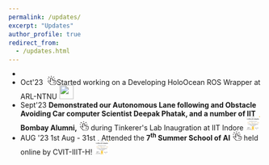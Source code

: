 ```yaml
---
permalink: /updates/
excerpt: "Updates"
author_profile: true
redirect_from:
  - /updates.html
---
```


<ul style="margin-top:-3px" class="recent_updates" >
 <li>
 <li>
  <span class="updates-month">Oct'23</span>
  <span class="updates-content"> <b></b><a target="_blank" href=""><img src="/images/link.png" width=18px height=18px style="margin: -7px 0 0 5px;"></a>Started working on a Developing HoloOcean ROS Wrapper at ARL-NTNU<a target="_blank" href="k"><img src="" width=28px height=28px style="margin: -3px 5px 0 5px;"></a></span>
 </li>

 <li>
  <span class="updates-month">Sept'23</span>
  <span class="updates-content"> <b>Demonstrated our Autonomous Lane following and Obstacle Avoiding Car computer Scientist Deepak Phatak, and a number of IIT Bombay Alumni,</b><a target="_blank" href="https://github.com/SairajLoke/IVDCcar"><img src="/images/link.png" width=18px height=18px style="margin: -7px 0 0 5px;"></a> during Tinkerer's Lab Inaugration at IIT Indore<a target="_blank" href="https://drive.google.com/file/d/1G9SoU-hXqJALghL9MEWWQoezyBrY2mVx/view?usp=drivesdk"><img src="/images/cvitthumbnailimg.png" width=28px height=28px style="margin: -3px 5px 0 5px;"></a></span>
 </li>
    <li><span class="updates-month">AUG '23</span>
		<span class="updates-content">1st Aug - 31st , Attended the <b>7<sup>th</sup> Summer School of AI</b><a target="_blank" href="https://cvit.iiit.ac.in/summerschool2023/"><img src="/images/link.png" width=18px height=18px style="margin: -7px 0 0 5px;"></a> held online by CVIT-IIIT-H!<a target="_blank" href="https://drive.google.com/file/d/1G9SoU-hXqJALghL9MEWWQoezyBrY2mVx/view?usp=drivesdk"><img src="/images/cvitthumbnailimg.png" width=28px height=28px style="margin: -3px 5px 0 5px;"></a>
		</span>
    </li>
</ul>



<!-- <li><span class="updates-month">SEP '23</span> <span class="updates-content">Completed my internship at <b>Mila</b> and started my <b>Ph.D. at MIT</b>!</span></li>
	<li><span class="updates-month">JULY '23</span> <span class="updates-content">"SCARP: 3D Shape Completion in ARbitrary Poses for Improved Grasping" accepted for presentation at <b>RSS Workshop 2023</b><a target="_blank" href="https://mit-spark.github.io/robotRepresentations-RSS2023/"><img src="/images/link.png" width=18px height=18px style="margin: -7px 5px 0 5px;"></a>!</span></li>
	<li><span class="updates-month">JUN '23</span> <span class="updates-content">"Disentangling Planning and Control for Non-prehensile Tabletop Manipulation" accepted at <b>CASE 2023</b>!</span></li>
	<li><span class="updates-month">MAY '23</span> <span class="updates-content">I attended <b>ICRA 2023</b> and acted as the <b>official social media ambassador</b>, posting on behalf of <b>IEEE RAS</b> on their social media channels!<a target="_blank" href="https://twitter.com/ieeeras"><img src="/images/twitter.png" width=18px height=18px style="margin: -5px 0px 0 5px;"></a><a target="_blank" href="https://www.facebook.com/ieee.ras/"><img src="/images/facebook.png" width=18px height=18px style="margin: -5px 0px 0 5px;"></a><a target="_blank" href="https://www.linkedin.com/groups/1888416/"><img src="/images/linkedin.png" width=18px height=18px style="margin: -7px 5px 0 5px;"></a></span></li>
	<li><span class="updates-month">MAY '23</span> <span class="updates-content">Started my internship at the <b>REAL lab</b> in <b>Mila</b><a target="_blank" href="https://montrealrobotics.ca/"><img src="/images/link.png" width=18px height=18px style="margin: -7px 5px 0 5px;"></a>!</span></li>
	<li><span class="updates-month">APR '23</span> <span class="updates-content">"Uncovering hidden biases against Indian independent artists in the perception of music quality by Indian Audience" accepted at <b>ICMPC 2023</b>!</span></li>
	<li><span class="updates-month">JAN '23</span> <span class="updates-content">"SCARP: 3D Shape Completion in ARbitrary Poses for Improved Grasping" accepted at <b>ICRA 2023</b>!</span></li>
	<li><span class="updates-month">JAN '23</span> <span class="updates-content">I am attending <b>Google Research Week 2023</b><a target="_blank" href="https://sites.google.com/view/researchweek2023/home"><img src="/images/link.png" width=18px height=18px style="margin: -7px 5px 0 5px;"></a> in Bangalore!</span></li>
	<li><span class="updates-month">DEC '22</span> <span class="updates-content">Presented INR-V at Vision India, <b>ICVGIP 2022</b><a target="_blank" href="https://events.iitgn.ac.in/2022/icvgip/vision_india.html"><img src="/images/link.png" width=18px height=18px style="margin: -7px 5px 0 5px;"></a>!<a target="_blank" href="https://iiitaphyd-my.sharepoint.com/:p:/g/personal/bipasha_sen_research_iiit_ac_in/EY4XFO4EOvtDonHHIxuy-BkByk__QkP8H8WmSK21oVZhkg?e=9JeBj2"><img src="/images/ppt.png" width=28px height=28px style="margin: -3px 5px 0 5px;"></a></span></li>
	<li><span class="updates-month">OCT '22</span> <span class="updates-content">"INR-V: A Continuous Representation Space for Video-based Generative Tasks" accepted at <b>TMLR 2022</b>!</span></li>
	<li><span class="updates-month">SEP '22</span> <span class="updates-content">I am grateful to <b>Microsoft Research</b> for awarding me a <b>travel grant</b> of $2000 for <b>WACV 2023</b>!</span></li>
	<li><span class="updates-month">AUG '22</span> <span class="updates-content">2 papers accepted at <b>WACV 2023</b>!</span></li>
    <li><span class="updates-month">JUN '22</span> <span class="updates-content">We are in <b>news</b><a target="_blank" href="https://www.iiit.ac.in/files/media/Sakshi-RRC.jpeg"><img src="/images/link.png" width=18px height=18px style="margin: -7px 5px 0 5px;"></a> for bagging 3<sup>rd</sup> position in <b>OCRTOC</b><a target="_blank" href="http://ocrtoc.org/"><img src="/images/link.png" width=18px height=18px style="margin: -7px 5px 0 5px;"></a>!</span></li>
	<li><span class="updates-month">APR '22</span> <span class="updates-content">We came <b>3<sup>rd</sup></b> in <b>ICRA 2022</b> Open Cloud Robot Table Organization Challenge <b>(OCRTOC)</b><a target="_blank" href="http://ocrtoc.org/"><img src="/images/link.png" width=18px height=18px style="margin: -7px 5px 0 5px;"></a>!</span></li>
	<li><span class="updates-month">DEC '21</span> <span class="updates-content">Granted a Provisional Patent on "SYSTEM AND METHOD FOR TRAINING USERS TO LIP READ"!</span></li>
	<li><span class="updates-month">NOV '21</span> <span class="updates-content">Joined Robotics Research Center at IIIT-H as a Research Fellow!</span></li>
	<li><span class="updates-month">AUG '21</span> <span class="updates-content">Joined MS by Research at IIIT-H!</span></li>
	<li><span class="updates-month">JUN '21</span> <span class="updates-content">"Personalized One-Shot Lipreading for an ALS Patient" accepted at <b>BMVC 2021</b>!</span></li>
	<li><span class="updates-month">MAR '21</span> <span class="updates-content">Joined Center for Visual Information Technology at IIIT-H as a Research Fellow!</span></li>
	<li><span class="updates-month">SEP '20</span> <span class="updates-content">I received "Spot Award" for "Innovation and Impact" at Microsoft!</span></li>-->